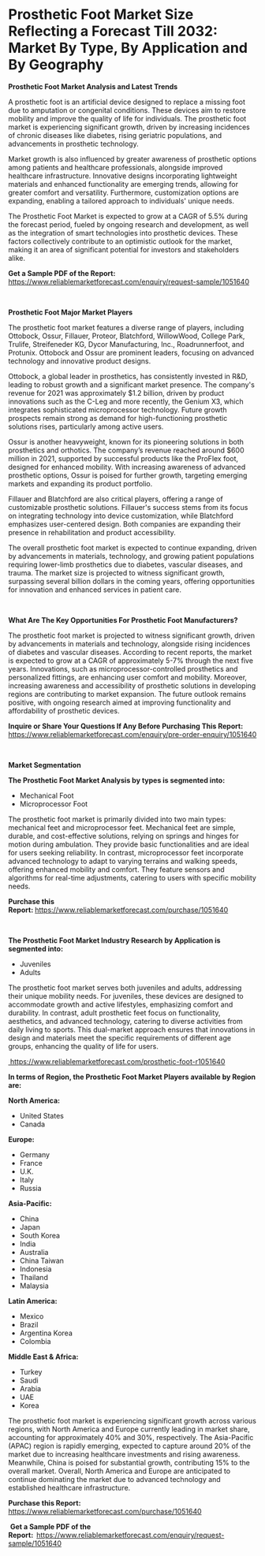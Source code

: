 <p><h1>Prosthetic Foot Market Size Reflecting a Forecast Till 2032: Market By Type, By Application and By Geography</h1></p><p><strong>Prosthetic Foot Market Analysis and Latest Trends</strong></p>
<p><p>A prosthetic foot is an artificial device designed to replace a missing foot due to amputation or congenital conditions. These devices aim to restore mobility and improve the quality of life for individuals. The prosthetic foot market is experiencing significant growth, driven by increasing incidences of chronic diseases like diabetes, rising geriatric populations, and advancements in prosthetic technology. </p><p>Market growth is also influenced by greater awareness of prosthetic options among patients and healthcare professionals, alongside improved healthcare infrastructure. Innovative designs incorporating lightweight materials and enhanced functionality are emerging trends, allowing for greater comfort and versatility. Furthermore, customization options are expanding, enabling a tailored approach to individuals' unique needs. </p><p>The Prosthetic Foot Market is expected to grow at a CAGR of 5.5% during the forecast period, fueled by ongoing research and development, as well as the integration of smart technologies into prosthetic devices. These factors collectively contribute to an optimistic outlook for the market, making it an area of significant potential for investors and stakeholders alike.</p></p>
<p><strong>Get a Sample PDF of the Report:&nbsp;</strong> <a href="https://www.reliablemarketforecast.com/enquiry/request-sample/1051640?utm_campaign=2749&utm_medium=2&utm_source=Github&utm_content=ia&utm_term=13042025&utm_id=prosthetic-foot">https://www.reliablemarketforecast.com/enquiry/request-sample/1051640</a></p>
<p>&nbsp;</p>
<p><strong>Prosthetic Foot Major Market Players</strong></p>
<p><p>The prosthetic foot market features a diverse range of players, including Ottobock, Ossur, Fillauer, Proteor, Blatchford, WillowWood, College Park, Trulife, Streifeneder KG, Dycor Manufacturing, Inc., Roadrunnerfoot, and Protunix. Ottobock and Ossur are prominent leaders, focusing on advanced technology and innovative product designs.</p><p>Ottobock, a global leader in prosthetics, has consistently invested in R&D, leading to robust growth and a significant market presence. The company's revenue for 2021 was approximately $1.2 billion, driven by product innovations such as the C-Leg and more recently, the Genium X3, which integrates sophisticated microprocessor technology. Future growth prospects remain strong as demand for high-functioning prosthetic solutions rises, particularly among active users.</p><p>Ossur is another heavyweight, known for its pioneering solutions in both prosthetics and orthotics. The company’s revenue reached around $600 million in 2021, supported by successful products like the ProFlex foot, designed for enhanced mobility. With increasing awareness of advanced prosthetic options, Ossur is poised for further growth, targeting emerging markets and expanding its product portfolio.</p><p>Fillauer and Blatchford are also critical players, offering a range of customizable prosthetic solutions. Fillauer's success stems from its focus on integrating technology into device customization, while Blatchford emphasizes user-centered design. Both companies are expanding their presence in rehabilitation and product accessibility.</p><p>The overall prosthetic foot market is expected to continue expanding, driven by advancements in materials, technology, and growing patient populations requiring lower-limb prosthetics due to diabetes, vascular diseases, and trauma. The market size is projected to witness significant growth, surpassing several billion dollars in the coming years, offering opportunities for innovation and enhanced services in patient care.</p></p>
<p>&nbsp;</p>
<p><strong>What Are The Key Opportunities For Prosthetic Foot Manufacturers?</strong></p>
<p><p>The prosthetic foot market is projected to witness significant growth, driven by advancements in materials and technology, alongside rising incidences of diabetes and vascular diseases. According to recent reports, the market is expected to grow at a CAGR of approximately 5-7% through the next five years. Innovations, such as microprocessor-controlled prosthetics and personalized fittings, are enhancing user comfort and mobility. Moreover, increasing awareness and accessibility of prosthetic solutions in developing regions are contributing to market expansion. The future outlook remains positive, with ongoing research aimed at improving functionality and affordability of prosthetic devices.</p></p>
<p><strong>Inquire or Share Your Questions If Any Before Purchasing This Report:</strong> <a href="https://www.reliablemarketforecast.com/enquiry/pre-order-enquiry/1051640?utm_campaign=2749&utm_medium=2&utm_source=Github&utm_content=ia&utm_term=13042025&utm_id=prosthetic-foot">https://www.reliablemarketforecast.com/enquiry/pre-order-enquiry/1051640</a></p>
<p>&nbsp;</p>
<p><strong>Market Segmentation</strong></p>
<p><strong>The Prosthetic Foot Market Analysis by types is segmented into:</strong></p>
<p><ul><li>Mechanical Foot</li><li>Microprocessor Foot</li></ul></p>
<p><p>The prosthetic foot market is primarily divided into two main types: mechanical feet and microprocessor feet. Mechanical feet are simple, durable, and cost-effective solutions, relying on springs and hinges for motion during ambulation. They provide basic functionalities and are ideal for users seeking reliability. In contrast, microprocessor feet incorporate advanced technology to adapt to varying terrains and walking speeds, offering enhanced mobility and comfort. They feature sensors and algorithms for real-time adjustments, catering to users with specific mobility needs.</p></p>
<p><strong>Purchase this Report:&nbsp;</strong><a href="https://www.reliablemarketforecast.com/purchase/1051640?utm_campaign=2749&utm_medium=2&utm_source=Github&utm_content=ia&utm_term=13042025&utm_id=prosthetic-foot">https://www.reliablemarketforecast.com/purchase/1051640</a></p>
<p>&nbsp;</p>
<p><strong>The Prosthetic Foot Market Industry Research by Application is segmented into:</strong></p>
<p><ul><li>Juveniles</li><li>Adults</li></ul></p>
<p><p>The prosthetic foot market serves both juveniles and adults, addressing their unique mobility needs. For juveniles, these devices are designed to accommodate growth and active lifestyles, emphasizing comfort and durability. In contrast, adult prosthetic feet focus on functionality, aesthetics, and advanced technology, catering to diverse activities from daily living to sports. This dual-market approach ensures that innovations in design and materials meet the specific requirements of different age groups, enhancing the quality of life for users.</p></p>
<p><a href="https://www.reliablemarketforecast.com/prosthetic-foot-r1051640?utm_campaign=2749&utm_medium=2&utm_source=Github&utm_content=ia&utm_term=13042025&utm_id=prosthetic-foot">&nbsp;https://www.reliablemarketforecast.com/prosthetic-foot-r1051640</a></p>
<p><strong>In terms of Region, the Prosthetic Foot Market Players available by Region are:</strong></p>
<p>
    <p> <strong> North America: </strong>
        <ul>
            <li>United States</li>
            <li>Canada</li>
        </ul>
        </p> 
    <p> <strong> Europe: </strong>
        <ul>
            <li>Germany</li>
            <li>France</li>
            <li>U.K.</li>
            <li>Italy</li>
            <li>Russia</li>
        </ul>
        </p> 
    <p> <strong> Asia-Pacific: </strong>
        <ul>
            <li>China</li>
            <li>Japan</li>
            <li>South Korea</li>
            <li>India</li>
            <li>Australia</li>
            <li>China Taiwan</li>
            <li>Indonesia</li>
            <li>Thailand</li>
            <li>Malaysia</li>
        </ul>
        </p> 
    <p> <strong> Latin America: </strong>
        <ul>
            <li>Mexico</li>
            <li>Brazil</li>
            <li>Argentina Korea</li>
            <li>Colombia</li>
        </ul>
        </p> 
    <p> <strong> Middle East & Africa: </strong>
        <ul>
            <li>Turkey</li>
            <li>Saudi</li>
            <li>Arabia</li>
            <li>UAE</li>
            <li>Korea</li>
        </ul>
    </p>
    </p>
<p><p>The prosthetic foot market is experiencing significant growth across various regions, with North America and Europe currently leading in market share, accounting for approximately 40% and 30%, respectively. The Asia-Pacific (APAC) region is rapidly emerging, expected to capture around 20% of the market due to increasing healthcare investments and rising awareness. Meanwhile, China is poised for substantial growth, contributing 15% to the overall market. Overall, North America and Europe are anticipated to continue dominating the market due to advanced technology and established healthcare infrastructure.</p></p>
<p><strong>Purchase this Report: </strong><a href="https://www.reliablemarketforecast.com/purchase/1051640?utm_campaign=2749&utm_medium=2&utm_source=Github&utm_content=ia&utm_term=13042025&utm_id=prosthetic-foot">https://www.reliablemarketforecast.com/purchase/1051640</a></p>
<p>&nbsp;<strong>Get a Sample PDF of the Report:&nbsp;&nbsp;</strong><a href="https://www.reliablemarketforecast.com/enquiry/request-sample/1051640?utm_campaign=2749&utm_medium=2&utm_source=Github&utm_content=ia&utm_term=13042025&utm_id=prosthetic-foot">https://www.reliablemarketforecast.com/enquiry/request-sample/1051640</a></p>
<p><strong></strong></p>
<p><p></p><p></p><p></p></p>